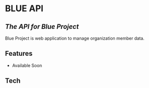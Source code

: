 # BLUE API

## _The API for Blue Project_

Blue Project is web application to manage organization member data.

## Features

- Available Soon

## Tech
